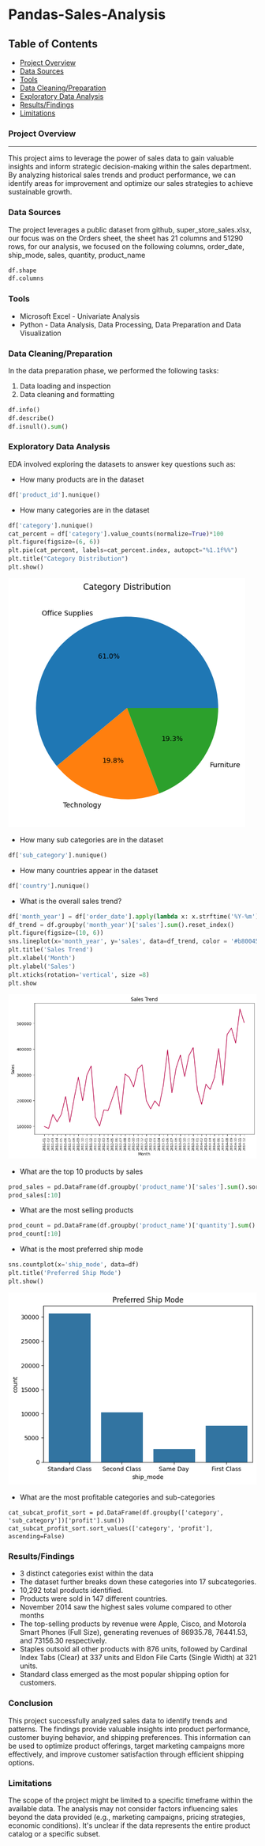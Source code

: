 # Pandas-Sales-Analysis

## Table of Contents
- [Project Overview](#project-overview)
- [Data Sources](#data-sources)
- [Tools](#tools)
- [Data Cleaning/Preparation](#data-cleaningpreparation)
- [Exploratory Data Analysis](#exploratory-data-analysis)
- [Results/Findings](#resultsfindings)
- [Limitations](#limitations)

### Project Overview
---
This project aims to leverage the power of sales data to gain valuable insights and inform strategic decision-making within the sales department. By analyzing historical sales trends and product performance, we can identify areas for improvement and optimize our sales strategies to achieve sustainable growth.

### Data Sources

The project leverages a public dataset from github, super_store_sales.xlsx, our focus was on the Orders sheet, the sheet has 21 columns and 51290 rows, for our analysis, we focused on the following columns, order_date, ship_mode, sales, quantity, product_name
```python
df.shape
df.columns
```


### Tools
  - Microsoft Excel - Univariate Analysis
  - Python - Data Analysis, Data Processing, Data Preparation and Data Visualization
 
### Data Cleaning/Preparation

In the data preparation phase, we performed the following tasks:
1. Data loading and inspection
2. Data cleaning and formatting

```python
df.info()
df.describe()
df.isnull().sum()
```

### Exploratory Data Analysis

EDA involved exploring the datasets to answer key questions such as:
- How many products are in the dataset
```python
df['product_id'].nunique()
```
- How many categories are in the dataset
```python
df['category'].nunique()
cat_percent = df['category'].value_counts(normalize=True)*100
plt.figure(figsize=(6, 6))
plt.pie(cat_percent, labels=cat_percent.index, autopct="%1.1f%%")
plt.title("Category Distribution")
plt.show()
```
![](catdistr.png)
- How many sub categories are in the dataset
```python
df['sub_category'].nunique()
```
- How many countries appear in the dataset
```python
df['country'].nunique()
```
- What is the overall sales trend?
```python
df['month_year'] = df['order_date'].apply(lambda x: x.strftime('%Y-%m'))
df_trend = df.groupby('month_year')['sales'].sum().reset_index()
plt.figure(figsize=(10, 6))
sns.lineplot(x='month_year', y='sales', data=df_trend, color = '#b80045')
plt.title('Sales Trend')
plt.xlabel('Month')
plt.ylabel('Sales')
plt.xticks(rotation='vertical', size =8)
plt.show
```
![](salestrend.png)
- What are the top 10 products by sales
```python
prod_sales = pd.DataFrame(df.groupby('product_name')['sales'].sum().sort_values(ascending = False).reset_index())
prod_sales[:10]
```
- What are the most selling products
```python
prod_count = pd.DataFrame(df.groupby('product_name')['quantity'].sum().sort_values(ascending = False).reset_index()) 
prod_count[:10]
```
- What is the most preferred ship mode
```python
sns.countplot(x='ship_mode', data=df)
plt.title('Preferred Ship Mode')
plt.show()
```
![](shipmode.png)
- What are the most profitable categories and sub-categories
```
cat_subcat_profit_sort = pd.DataFrame(df.groupby(['category', 'sub_category'])['profit'].sum())
cat_subcat_profit_sort.sort_values(['category', 'profit'], ascending=False)
```

### Results/Findings
- 3 distinct categories exist within the data
- The dataset further breaks down these categories into 17 subcategories.
- 10,292 total products identified.
- Products were sold in 147 different countries.
- November 2014 saw the highest sales volume compared to other months
- The top-selling products by revenue were Apple, Cisco, and Motorola Smart Phones (Full Size), generating revenues of 86935.78, 76441.53, and 73156.30 respectively.
- Staples outsold all other products with 876 units, followed by Cardinal Index Tabs (Clear) at 337 units and Eldon File Carts (Single Width) at 321 units.
- Standard class emerged as the most popular shipping option for customers.


### Conclusion
This project successfully analyzed sales data to identify trends and patterns. The findings provide valuable insights into product performance, customer buying behavior, and shipping preferences. This information can be used to optimize product offerings, target marketing campaigns more effectively, and improve customer satisfaction through efficient shipping options.

### Limitations
The scope of the project might be limited to a specific timeframe within the available data.
The analysis may not consider factors influencing sales beyond the data provided (e.g., marketing campaigns, pricing strategies, economic conditions).
It's unclear if the data represents the entire product catalog or a specific subset.
